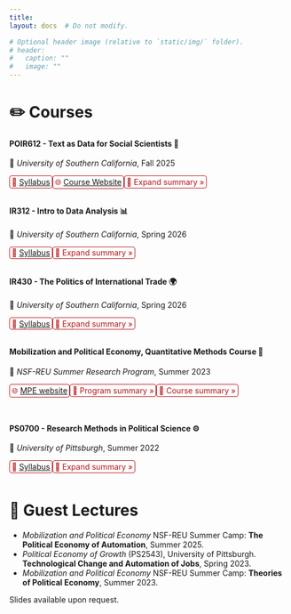 ```yaml
---
title: 
layout: docs  # Do not modify.

# Optional header image (relative to `static/img/` folder).
# header:
#   caption: ""
#   image: ""
---
```


<style>
details {
  float:left;
  cursor: pointer;
}

details > summary:hover {
    color: #fff;
    background-color: #b21619 !important;
}

details > summary {
  display: inline-block;
  margin-bottom: 0.25em;
  padding: 0.125em 0.25em;
  color: #b21619;
  text-align: center;
  text-decoration: none !important;
  border: 1px solid;
  border-color: #b21619;
  border-radius: 4px;
  cursor: pointer;
}

details > summary::-webkit-details-marker {
  display: none;
  float:left;
}

details > p {
  margin-bottom: 0.25em;
  padding: 0.125em 0.25em;
  box-shadow: 1px 1px 2px #bbbbbb;
}
</style>

# ✏️ Courses  

####   POIR612 - Text as Data for Social Scientists  🤖
📍 _University of Southern California_, Fall 2025  

<details><summary>📄 <a href="https://colab.research.google.com/drive/1YMkoWyMPIHYvRtw5RLlUnJ7wxDdVodfv?usp=sharing">Syllabus</a></summary><p> </p>
</details> 
<details><summary>🌐 <a href="https://www.notion.so/Text-as-Data-for-Social-Science-Classroom-Home-23510fb8267980cd8571c44bbae73eff?source=copy_link">Course Website</a></summary><p> </p>
</details> 
<details><summary>📖 Expand summary »</summary><p>The course introduces social scientists to computational techniques for analyzing large-scale textual information. In an era where vast amounts of text—from policy speeches and legislative documents to social media and news archives—shape our understanding of the world, this course equips students with the methodological tools to extract meaningful insights from unstructured data. Bridging natural language processing (NLP), machine learning, Bayesian statistics, and the social sciences, the course focuses on practical applications in areas like political discourse analysis, sentiment detection, and policy communication. Students will learn essential preprocessing techniques (e.g., tokenization, stemming, stopword removal), text representation methods (bag-of-words, word embeddings), and advanced modeling approaches, including supervised learning, topic modeling, and deep learning techniques such as BERT and large language models (LLMs) like OpenAI and LLAMA. By integrating hands-on coding exercises with theoretical discussions, the course prepares students to engage with textual data critically, ensuring they can apply these techniques to real-world social science research while considering the ethical and methodological challenges of working with text-based data.</p>
</details>  
<br>
<br>

  
####  IR312 - Intro to Data Analysis  📊
📍 _University of Southern California_, Spring 2026  

<details><summary>📄 <a href="https://gonzalez-rostani.com/img/Papers/Methods_Spring2026.pdf">Syllabus</a></summary><p> </p>
</details> 
<details><summary>📖 Expand summary »</summary><p>How can we measure income inequality? What factors predict election outcomes? Do policy interventions effectively reduce poverty? Social scientists, policymakers, businesses, and non-profit organizations increasingly rely on data to answer these pressing questions—using it to describe trends, predict outcomes, and inform decisions. This course equips students with the tools to analyze data, draw statistical inferences, and apply causal reasoning to real-world political, social, and economic issues. Through hands-on experience with quantitative methods used in academic research, policy analysis, and the private sector, students will gain essential data skills—no prior statistical knowledge is required. </p>
</details>  
<br>
<br>

####  IR430 - The Politics of International Trade  🌍
📍 _University of Southern California_, Spring 2026  

<details><summary>📄 <a href="https://gonzalez-rostani.com/img/Papers/IPE_Spring2026.pdf">Syllabus</a></summary><p> </p>
</details> 
<details><summary>📖 Expand summary »</summary><p>How do political and economic forces shape global trade? What are the key theories explaining trade patterns, and how do they apply to modern challenges like climate change and automation? This course explores the political economy of international trade, tracing foundational theories and debates while examining contemporary issues. Students will engage with classic and modern perspectives to understand how trade policies are shaped, who benefits from them, and how global economic shifts influence political decision-making.</p>
</details>  
<br>
<br>

####  Mobilization and Political Economy, Quantitative Methods Course  📢
📍 _NSF-REU Summer Research Program_, Summer 2023  

<details><summary>🌐 <a href="https://www.migapprogram.com/">MPE website</a></summary><p> </p>
</details>  
<details><summary>📖 Program summary »</summary><p>The MPE Summer Program is an eight-week, in-residence research and mentoring initiative funded by the National Science Foundation (NSF) through a Research Experience for Undergraduates (REU) award (Award No. #2150250). Designed to support underrepresented and first-generation undergraduate students, the program prioritizes recruiting from Minority Serving Institutions (MSIs). It enhances academic success through rigorous methodological training and structured guidance for graduate school applications. With an interdisciplinary approach, MPE equips students with the analytical tools to examine key issues in mobilization and political economy. By integrating theory with hands-on data analysis, participants develop essential research skills to tackle pressing social, political, and policy challenges, bridging the gap between academia and real-world applications.</p>
</details>  
<details><summary>📖 Course summary »</summary><p>The Quantitative Methods Course lays a strong foundation in research design, descriptive statistics, and regression analysis before advancing to complex techniques like hypothesis testing and multi-level modeling (MLM). These methods are particularly powerful in examining structural inequalities, allowing students to analyze the interplay between individual behaviors and systemic factors. A key component of the course is hands-on training in R programming, enabling participants to work with real-world datasets, such as the Collaborative Multi-racial Post-election Survey (CMPS) and census data. The program provides students with essential analytical skills for academia, government, and private industry by combining methodological rigor with a focus on diversity and inclusion. Students gain valuable experience in data management, statistical modeling, and policy analysis—preparing them for a world increasingly driven by data science.</p>
</details>  
<br>
<br>
<br>

####  PS0700 - Research Methods in Political Science  ⚙️
📍 _University of Pittsburgh_, Summer 2022  

<details><summary>📄 <a href="https://www.dropbox.com/s/shpfv8m1ke1iyr3/PS0700_S22.pdf?dl=0">Syllabus</a></summary><p> </p>
</details>  
<details><summary>📖 Expand summary »</summary><p>The course aims to provide students with the ability to understand, explain, and perform political science quantitative research. The focus will be on data analysis, and students will learn how to draw statistical inferences and causal reasoning. No previous statistical knowledge is required for this course. After taking this course, students will be able to read and understand the methodology used by social media reports, policy memos, and most academic articles in political science. This course will represent an essential skill for students as the first step into a world that is increasingly dependent on data science.</p>
</details>  
<br>
<br>

  
# 🎤 Guest Lectures  

- _Mobilization and Political Economy_ NSF-REU Summer Camp: **The Political Economy of Automation**, Summer 2025.  
- _Political Economy of Growth_ (PS2543), University of Pittsburgh. **Technological Change and Automation of Jobs**, Spring 2023.  
- _Mobilization and Political Economy_ NSF-REU Summer Camp: **Theories of Political Economy**, Summer 2023.  

Slides available upon request. 

<br>

